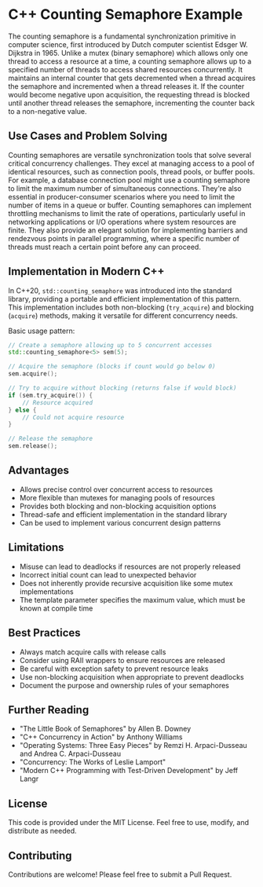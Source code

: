 # C++ Counting Semaphore Example

The counting semaphore is a fundamental synchronization primitive in computer science, first introduced by Dutch computer
scientist Edsger W. Dijkstra in 1965. Unlike a mutex (binary semaphore) which allows only one thread to access a resource at
a time, a counting semaphore allows up to a specified number of threads to access shared resources concurrently. It maintains
an internal counter that gets decremented when a thread acquires the semaphore and incremented when a thread releases it. If
the counter would become negative upon acquisition, the requesting thread is blocked until another thread releases the
semaphore, incrementing the counter back to a non-negative value.

## Use Cases and Problem Solving

Counting semaphores are versatile synchronization tools that solve several critical concurrency challenges. They excel at
managing access to a pool of identical resources, such as connection pools, thread pools, or buffer pools. For example, a
database connection pool might use a counting semaphore to limit the maximum number of simultaneous connections. They're also
essential in producer-consumer scenarios where you need to limit the number of items in a queue or buffer. Counting semaphores
can implement throttling mechanisms to limit the rate of operations, particularly useful in networking applications or I/O
operations where system resources are finite. They also provide an elegant solution for implementing barriers and rendezvous
points in parallel programming, where a specific number of threads must reach a certain point before any can proceed.

## Implementation in Modern C++

In C++20, `std::counting_semaphore` was introduced into the standard library, providing a portable and efficient implementation
of this pattern. This implementation includes both non-blocking (`try_acquire`) and blocking (`acquire`) methods, making it
versatile for different concurrency needs.

Basic usage pattern:
```cpp
// Create a semaphore allowing up to 5 concurrent accesses
std::counting_semaphore<5> sem(5);

// Acquire the semaphore (blocks if count would go below 0)
sem.acquire();

// Try to acquire without blocking (returns false if would block)
if (sem.try_acquire()) {
    // Resource acquired
} else {
    // Could not acquire resource
}

// Release the semaphore
sem.release();
```

## Advantages

- Allows precise control over concurrent access to resources
- More flexible than mutexes for managing pools of resources
- Provides both blocking and non-blocking acquisition options
- Thread-safe and efficient implementation in the standard library
- Can be used to implement various concurrent design patterns

## Limitations

- Misuse can lead to deadlocks if resources are not properly released
- Incorrect initial count can lead to unexpected behavior
- Does not inherently provide recursive acquisition like some mutex implementations
- The template parameter specifies the maximum value, which must be known at compile time

## Best Practices

- Always match acquire calls with release calls
- Consider using RAII wrappers to ensure resources are released
- Be careful with exception safety to prevent resource leaks
- Use non-blocking acquisition when appropriate to prevent deadlocks
- Document the purpose and ownership rules of your semaphores

## Further Reading

- "The Little Book of Semaphores" by Allen B. Downey
- "C++ Concurrency in Action" by Anthony Williams
- "Operating Systems: Three Easy Pieces" by Remzi H. Arpaci-Dusseau and Andrea C. Arpaci-Dusseau
- "Concurrency: The Works of Leslie Lamport"
- "Modern C++ Programming with Test-Driven Development" by Jeff Langr

## License

This code is provided under the MIT License. Feel free to use, modify, and distribute as needed.

## Contributing

Contributions are welcome! Please feel free to submit a Pull Request.